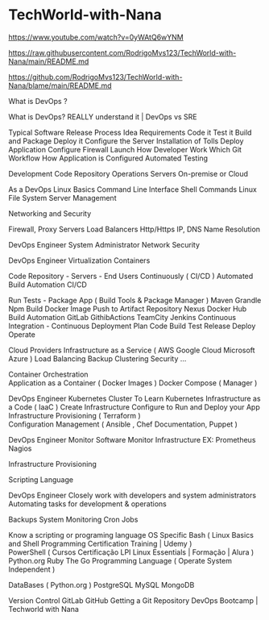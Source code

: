 # TechWorld-with-Nana
https://www.youtube.com/watch?v=0yWAtQ6wYNM

https://raw.githubusercontent.com/RodrigoMvs123/TechWorld-with-Nana/main/README.md

https://github.com/RodrigoMvs123/TechWorld-with-Nana/blame/main/README.md


What is DevOps ?

What is DevOps? REALLY understand it | DevOps vs SRE


Typical Software Release Process
Idea 
Requirements 
Code it 
Test it 
Build and Package
Deploy it 
Configure the Server 
Installation of Tolls 
Deploy Application 
Configure Firewall 
Launch
How Developer Work 
Which Git Workflow 
How Application is Configured 
Automated Testing
 
Development Code Repository
Operations Servers On-premise or Cloud
 
 
 
As a DevOps 
Linux Basics 
Command Line Interface 
Shell Commands 
Linux File System 
Server Management 
 
Networking and Security 
 
Firewall, Proxy Servers 
Load Balancers 
Http/Https 
IP, DNS Name Resolution

DevOps Engineer
System Administrator 
Network 
Security 


DevOps Engineer
Virtualization 
Containers 

Code Repository - Servers - End Users 
Continuously ( CI/CD ) 
Automated 
Build Automation 
CI/CD 

Run Tests - Package App ( Build Tools & Package Manager ) 
Maven 
Grandle 
Npm 
Build Docker Image 
Push to Artifact Repository 
Nexus
Docker Hub 
Build Automation 
GitLab 
GithibActions
TeamCity
Jenkins 
Continuous Integration - Continuous Deployment 
Plan
Code
Build 
Test 
Release 
Deploy 
Operate 

Cloud Providers 
Infrastructure as a Service ( AWS Google Cloud Microsoft Azure ) 
Load Balancing 
Backup 
Clustering 
Security 
…

Container Orchestration  
Application as a Container ( Docker Images ) 
Docker Compose ( Manager ) 

DevOps Engineer
Kubernetes Cluster 
To Learn Kubernetes 
Infrastructure as a Code ( IaaC ) 
Create Infrastructure 
Configure to Run and Deploy your App
Infrastructure Provisioning    ( Terraform )  
Configuration Management ( Ansible , Chef Documentation, Puppet )  
 
DevOps Engineer
Monitor Software 
Monitor Infrastructure 
EX:
Prometheus
Nagios

Infrastructure Provisioning    

Scripting Language

DevOps Engineer
Closely work with developers and system administrators 
Automating tasks for development & operations 

Backups 
System Monitoring 
Cron Jobs 

Know a scripting or programing language 
OS Specific
Bash ( Linux Basics and Shell Programming Certification Training | Udemy )  
PowerShell ( Cursos Certificação LPI Linux Essentials | Formação | Alura )  
Python.org 
Ruby 
The Go Programming Language  ( Operate System Independent ) 

DataBases ( Python.org ) 
PostgreSQL
MySQL
MongoDB   

Version Control 
GitLab 
GitHub
Getting a Git Repository
DevOps Bootcamp | Techworld with Nana








